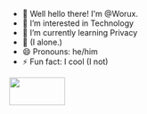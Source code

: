 - 👋 Well hello there! I'm @Worux.
- 👀 I’m interested in Technology
- 🌱 I’m currently learning Privacy
- 💞️ (I alone.)
- 😄 Pronouns: he/him
- ⚡ Fun fact: I cool (I not)

<img src="https://media.tenor.com/2UYGTk1wkEwAAAAi/annoying-dog-undertale.gif" width="100px" height="50px">
